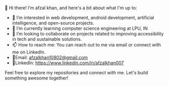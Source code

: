 👋 Hi there!
I’m afzal khan, and here's a bit about what I'm up to:
- 👀 I’m interested in web development, android development, artificial intelligence, and open-source projects.
- 🌱 I’m currently learning computer science engineering at LPU, IN
- 💞️ I’m looking to collaborate on projects related to improving accessibility in tech and sustainable solutions.
- 📫 How to reach me: You can reach out to me via email or connect with me on LinkedIn.
-    📌Email: afzalkhan10802@gmail.com
-    📌LinkedIn: https://www.linkedin.com/in/afzalkhan007

  Feel free to explore my repositories and connect with me. Let's build something awesome together!
<!---
afzalkhan7/afzalkhan7 is a ✨ special ✨ repository because its `README.md` (this file) appears on your GitHub profile.
You can click the Preview link to take a look at your changes.
--->
